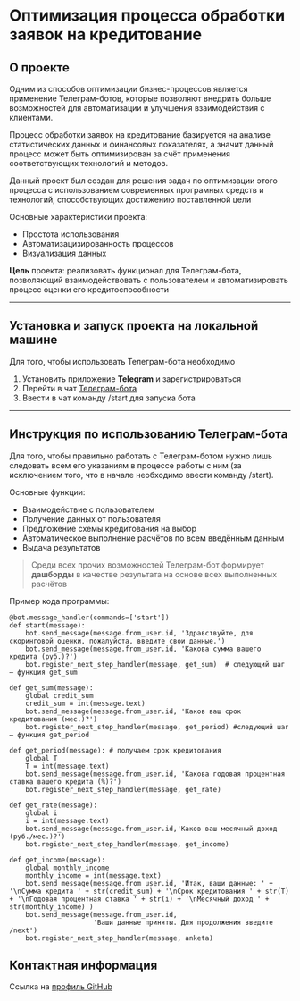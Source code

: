 # Оптимизация процесса обработки заявок на кредитование
## О проекте
Одним из способов оптимизации бизнес-процессов является применение Телеграм-ботов, которые позволяют внедрить больше возможностей для автоматизации и улучшения взаимодействия с клиентами.

Процесс обработки заявок на кредитование базируется на анализе статистических данных и финансовых показателях, а значит данный процесс может быть оптимизирован за счёт применения соответствующих технологий и методов.

Данный проект был создан для решения задач по оптимизации этого процесса с использованием современных програмных средств и технологий, способствующих достижению поставленной цели

Основные характеристики проекта:
* Простота использования
* Автоматизацизированность процессов
* Визуализация данных

**Цель** проекта: реализовать функционал для Телеграм-бота, позволяющий взаимодействовать с пользователем и автоматизировать процесс оценки его кредитоспособности

***

## Установка и запуск проекта на локальной машине
Для того, чтобы использовать Телеграм-бота необходимо 
1. Установить приложение **Telegram** и зарегистрироваться
2. Перейти в чат [Телеграм-бота](https://t.me/ScoringAnalyzerBot)
3. Ввести в чат команду /start для запуска бота

***

## Инструкция по использованию Телеграм-бота
Для того, чтобы правильно работать с Телеграм-ботом нужно лишь следовать всем его указаниям в процессе работы с ним (за исключением того, что в начале необходимо ввести команду /start).

Основные функции:
* Взаимодействие с пользователем
* Получение данных от пользователя
* Предложение схемы кредитования на выбор
* Автоматическое выполнение расчётов по всем введённым данным
* Выдача результатов
  
>Среди всех прочих возможностей Телеграм-бот формирует **дашборды** в качестве результата на основе всех выполненных расчётов

Пример кода программы:
```
@bot.message_handler(commands=['start'])
def start(message):
    bot.send_message(message.from_user.id, 'Здравствуйте, для скоринговой оценки, пожалуйста, введите свои данные.')
    bot.send_message(message.from_user.id, 'Какова сумма вашего кредита (руб.)?')
    bot.register_next_step_handler(message, get_sum)  # следующий шаг – функция get_sum

def get_sum(message):
    global credit_sum
    credit_sum = int(message.text)
    bot.send_message(message.from_user.id, 'Каков ваш срок кредитования (мес.)?')
    bot.register_next_step_handler(message, get_period) #следующий шаг – функция get_period

def get_period(message): # получаем срок кредитования
    global T
    T = int(message.text)
    bot.send_message(message.from_user.id, 'Какова годовая процентная ставка вашего кредита (%)?')
    bot.register_next_step_handler(message, get_rate)

def get_rate(message):
    global i
    i = int(message.text)
    bot.send_message(message.from_user.id,'Каков ваш месячный доход (руб./мес.)?')
    bot.register_next_step_handler(message, get_income)

def get_income(message):
    global monthly_income
    monthly_income = int(message.text)
    bot.send_message(message.from_user.id, 'Итак, ваши данные: ' + '\nСумма кредита ' + str(credit_sum) + '\nСрок кредитования ' + str(T) + '\nГодовая процентная ставка ' + str(i) + '\nМесячный доход ' + str(monthly_income) )
    bot.send_message(message.from_user.id,
                     'Ваши данные приняты. Для продолжения введите /next')
    bot.register_next_step_handler(message, anketa)

```
## Контактная информация
Ссылка на [профиль GitHub](https://github.com/tehnolize/Telegram-bot.git)
